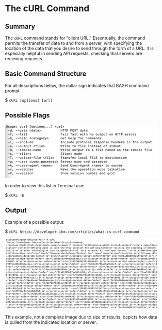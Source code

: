 # The cURL Command

## Summary
The `cURL` command stands for "client URL." Essentually, the command permits the transfer of data to and from a server, with specifying the location of the data that you desire to send through the form of a URL. It is especially helpful in sending API requests, checking that servers are recieving requests.

## Basic Command Structure
For all descriptions below, the dollar sign indicates that BASH command prompt.

$ `cURL [options] [url]`

## Possible Flags

![screenshot of cURL flags](cURL_flags.png)

In order to view this list in Terminal use:

$ `cURL -h`

## Output
Example of a possible output:

$ `cURL https://developer.ibm.com/articles/what-is-curl-command`

![screenshot of cURL output](cURL_output2.png)

This example, not a complete image due to size of results, depicts how data is pulled from the indicated location or server.
